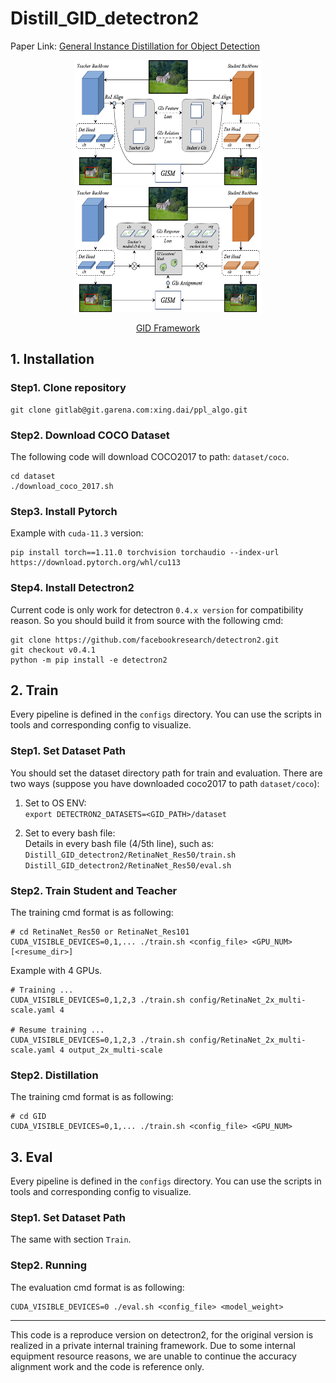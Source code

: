 # Distill_GID_detectron2
Paper Link: [General Instance Distillation for Object Detection](https://openaccess.thecvf.com/content/CVPR2021/papers/Dai_General_Instance_Distillation_for_Object_Detection_CVPR_2021_paper.pdf)  

<div align="center">
    <img src="dataset/Feature-Relation_distillation.png" width="300px" height="200px" alt>
    <img src="dataset/Response_distillation.png" width="300px" height="200px" alt>
    <br>

[GID Framework](dataset/)
</div>

## 1. Installation

### Step1. Clone repository

```
git clone gitlab@git.garena.com:xing.dai/ppl_algo.git
```

### Step2. Download COCO Dataset

The following code will download COCO2017 to path: `dataset/coco`.

```
cd dataset
./download_coco_2017.sh
```

### Step3. Install Pytorch

Example with `cuda-11.3` version:  

```
pip install torch==1.11.0 torchvision torchaudio --index-url https://download.pytorch.org/whl/cu113
```

### Step4. Install Detectron2

Current code is only work for detectron `0.4.x version` for compatibility reason. So you should build it from source with the following cmd:  

```
git clone https://github.com/facebookresearch/detectron2.git
git checkout v0.4.1
python -m pip install -e detectron2
```

## 2. Train

Every pipeline is defined in the `configs` directory. You can use the scripts in tools and corresponding config to visualize.

### Step1. Set Dataset Path

You should set the dataset directory path for train and evaluation. There are two ways (suppose you have downloaded coco2017 to path `dataset/coco`):  

1. Set to OS ENV:  
```export DETECTRON2_DATASETS=<GID_PATH>/dataset```

2. Set to every bash file:  
Details in every bash file (4/5th line), such as:  
`Distill_GID_detectron2/RetinaNet_Res50/train.sh`  
`Distill_GID_detectron2/RetinaNet_Res50/eval.sh`

### Step2. Train Student and Teacher

The training cmd format is as following:

```
# cd RetinaNet_Res50 or RetinaNet_Res101
CUDA_VISIBLE_DEVICES=0,1,... ./train.sh <config_file> <GPU_NUM> [<resume_dir>]
```

Example with 4 GPUs.

```
# Training ...
CUDA_VISIBLE_DEVICES=0,1,2,3 ./train.sh config/RetinaNet_2x_multi-scale.yaml 4

# Resume training ...
CUDA_VISIBLE_DEVICES=0,1,2,3 ./train.sh config/RetinaNet_2x_multi-scale.yaml 4 output_2x_multi-scale
```

### Step2. Distillation

The training cmd format is as following:

```
# cd GID
CUDA_VISIBLE_DEVICES=0,1,... ./train.sh <config_file> <GPU_NUM>
```

## 3. Eval

Every pipeline is defined in the `configs` directory. You can use the scripts in tools and corresponding config to visualize.

### Step1. Set Dataset Path

The same with section `Train`.

### Step2. Running

The evaluation cmd format is as following:

```
CUDA_VISIBLE_DEVICES=0 ./eval.sh <config_file> <model_weight>
```

---

This code is a reproduce version on detectron2, for the original version is realized in a private internal training framework. Due to some internal equipment resource reasons, we are unable to continue the accuracy alignment work and the code is reference only.

